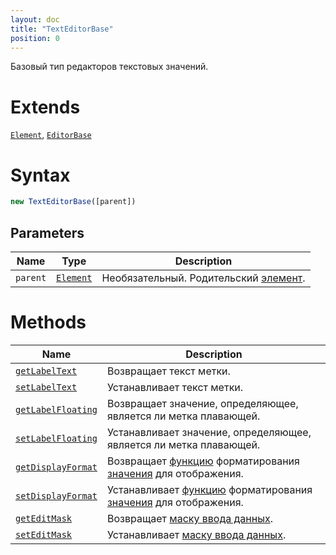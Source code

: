 ```yaml
---
layout: doc
title: "TextEditorBase"
position: 0
---
```


Базовый тип редакторов текстовых значений.

# Extends

[`Element`](../../Core/Elements/Element), [`EditorBase`](../EditorBase/)

# Syntax

```js
new TextEditorBase([parent])
```

## Parameters

|Name|Type|Description|
|----|----|-----------|
|`parent`|[`Element`](../../Core/Elements/Element)|Необязательный. Родительский [элемент](../../Core/Elements/Element).|

# Methods

|Name|Description|
|----|-----------|
|[`getLabelText`](TextEditorBase.getLabelText/)|Возвращает текст метки.|
|[`setLabelText`](TextEditorBase.setLabelText/)|Устанавливает текст метки.|
|[`getLabelFloating`](TextEditorBase.getLabelFloating/)|Возвращает значение, определяющее, является ли метка плавающей.|
|[`setLabelFloating`](TextEditorBase.setLabelFloating/)|Устанавливает значение, определяющее, является ли метка плавающей.|
|[`getDisplayFormat`](TextEditorBase.getDisplayFormat/)|Возвращает [функцию](../../Core/Script/) форматирования [значения](../EditorBase/EditorBase.getValue/) для отображения.|
|[`setDisplayFormat`](TextEditorBase.setDisplayFormat/)|Устанавливает [функцию](../../Core/Script/) форматирования [значения](../EditorBase/EditorBase.getValue/) для отображения.|
|[`getEditMask`](TextEditorBase.getEditMask/)|Возвращает [маску ввода данных](EditMaskBase/).|
|[`setEditMask`](TextEditorBase.setEditMask/)|Устанавливает [маску ввода данных](EditMaskBase/).|

